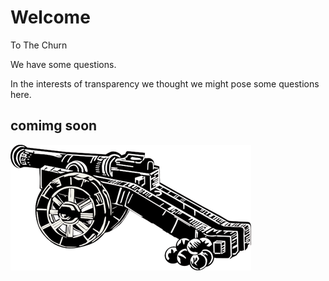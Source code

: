 <div class="jumbotron jumbotron-fluid">
  <div class="container">
    <h1 class="display-4 text-center">Welcome</h1>
    <p class="lead text-center">To The Churn</p>
    <p class="lead text-center">We have some questions.</p>
    <p class="text-center">In the interests of transparency we thought we might pose some questions here.</p>
    </div>
</div>


## comimg soon

![cannon](img/cannon.png)













